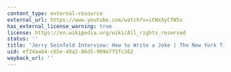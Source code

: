 ```yaml
---
content_type: external-resource
external_url: https://www.youtube.com/watch?v=itWxXyCfW5s
has_external_license_warning: true
license: https://en.wikipedia.org/wiki/All_rights_reserved
status: ''
title: 'Jerry Seinfeld Interview: How to Write a Joke | The New York Times'
uid: ef24aab4-c65e-40a2-86d5-909e7f5fc362
wayback_url: ''
---
```

